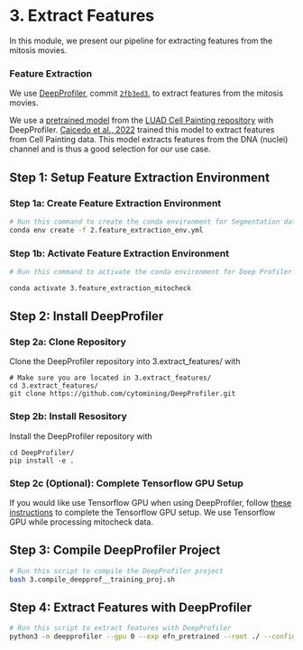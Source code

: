 # 3. Extract Features

In this module, we present our pipeline for extracting features from the mitosis movies.
### Feature Extraction

We use [DeepProfiler](https://github.com/cytomining/DeepProfiler), commit [`2fb3ed3`](https://github.com/cytomining/DeepProfiler/commit/2fb3ed3027cded6676b7e409687322ef67491ec7), to extract features from the mitosis movies. 

We use a [pretrained model](https://github.com/broadinstitute/luad-cell-painting/tree/main/outputs/efn_pretrained/checkpoint) from the [LUAD Cell Painting repository](https://github.com/broadinstitute/luad-cell-painting) with DeepProfiler.
[Caicedo et al., 2022](https://www.molbiolcell.org/doi/10.1091/mbc.E21-11-0538) trained this model to extract features from Cell Painting data.
This model extracts features from the DNA (nuclei) channel and is thus a good selection for our use case.

## Step 1: Setup Feature Extraction Environment

### Step 1a: Create Feature Extraction Environment

```sh
# Run this command to create the conda environment for Segmentation data
conda env create -f 2.feature_extraction_env.yml
```

### Step 1b: Activate Feature Extraction Environment


```sh
# Run this command to activate the conda environment for Deep Profiler feature extraction

conda activate 3.feature_extraction_mitocheck
```

## Step 2: Install DeepProfiler

### Step 2a: Clone Repository

Clone the DeepProfiler repository into 3.extract_features/ with 

```console
# Make sure you are located in 3.extract_features/
cd 3.extract_features/
git clone https://github.com/cytomining/DeepProfiler.git
```

### Step 2b: Install Resository

Install the DeepProfiler repository with

```console
cd DeepProfiler/
pip install -e .
```

### Step 2c (Optional): Complete Tensorflow GPU Setup

If you would like use Tensorflow GPU when using DeepProfiler, follow [these instructions](https://www.tensorflow.org/install/pip#3_gpu_setup) to complete the Tensorflow GPU setup.
We use Tensorflow GPU while processing mitocheck data.

## Step 3: Compile DeepProfiler Project

```bash
# Run this script to compile the DeepProfiler project
bash 3.compile_deepprof__training_proj.sh
```

## Step 4: Extract Features with DeepProfiler

```sh
# Run this script to extract features with DeepProfiler
python3 -m deepprofiler --gpu 0 --exp efn_pretrained --root ./ --config mitocheck_profiling_config.json profile
```